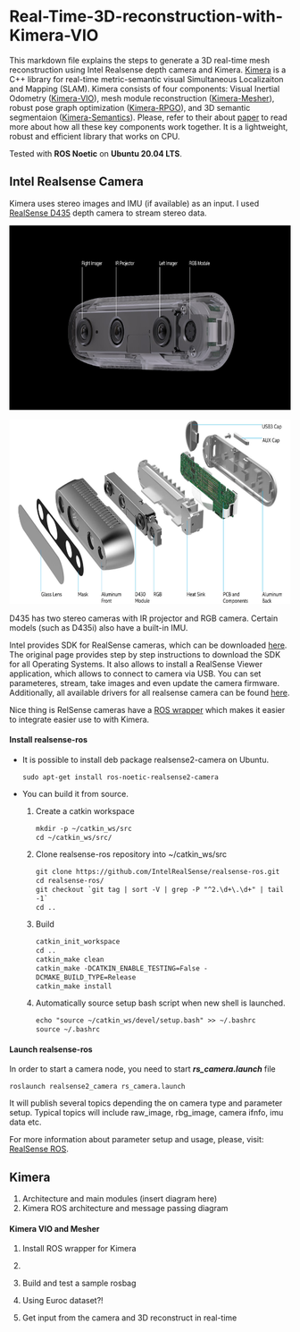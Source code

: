 # Real-Time-3D-reconstruction-with-Kimera-VIO

This markdown file explains the steps to generate a 3D real-time mesh reconstruction using Intel Realsense depth camera and Kimera. [Kimera](https://github.com/MIT-SPARK/Kimera) is a C++ library for real-time metric-semantic visual Simultaneous Localizaiton and Mapping (SLAM). Kimera consists of four components: Visual Inertial Odometry ([Kimera-VIO](https://github.com/MIT-SPARK/Kimera-VIO)), mesh module reconstruction ([Kimera-Mesher](https://github.com/MIT-SPARK/Kimera-VIO)), robust pose graph optimization ([Kimera-RPGO](https://github.com/MIT-SPARK/Kimera-RPGO)), and 3D semantic segmentaion ([Kimera-Semantics](https://github.com/MIT-SPARK/Kimera-Semantics)). Please, refer to their about [paper](https://arxiv.org/pdf/1910.02490.pdf) to read more about how all these key components work together. It is a lightweight, robust and efficient library that works on CPU. 


Tested with **ROS Noetic** on **Ubuntu 20.04 LTS**. 


## Intel Realsense Camera

Kimera uses stereo images and IMU (if available) as an input. I used [RealSense D435](https://www.intelrealsense.com/depth-camera-d435/) depth camera to stream stereo data.  

<img src="https://raw.githubusercontent.com/ibrahimovnijat/Real-Time-3D-reconstruction-with-Kimera-VIO/test/imgs/d435_camera_modules.jpg?token=GHSAT0AAAAAABXTCNKAAACVN62QWSMZF3W6YYADHTQ"
     alt="Camera Modules" width="640" height="330" class="center"/>


<img src="https://raw.githubusercontent.com/ibrahimovnijat/Real-Time-3D-reconstruction-with-Kimera-VIO/test/imgs/depth-camera-d435_details.jpg?token=GHSAT0AAAAAABXTCNKBK223CQSQ4BKK66VSYYADMYQ"
     alt="Camera Modules" width="640" height="330" class="center"/>

D435 has two stereo cameras with IR projector and RGB camera. Certain models (such as D435i) also have a built-in IMU. 

Intel provides SDK for RealSense cameras, which can be downloaded [here](https://dev.intelrealsense.com/docs/compiling-librealsense-for-linux-ubuntu-guide?_ga=2.206885459.1336921430.1660882175-773886595.1660882175). The original page provides step by step instructions to download the SDK for all Operating Systems. It also allows to install a RealSense Viewer application, which allows to connect to camera via USB. You can set parameteres, stream, take images and even update the camera firmware. Additionally, all available drivers for all realsense camera can be found [here](https://dev.intelrealsense.com/docs/firmware-updates).

Nice thing is RelSense cameras have a [ROS wrapper](https://github.com/IntelRealSense/realsense-ros) which makes it easier to integrate easier use to with Kimera. 

#### Install realsense-ros

* It is possible to install deb package realsense2-camera on Ubuntu.
        
    ```
    sudo apt-get install ros-noetic-realsense2-camera
    ```

* You can build it from source.

    1. Create a catkin workspace 
    
        ```
        mkdir -p ~/catkin_ws/src
        cd ~/catkin_ws/src/
        ```
    
    2. Clone realsense-ros repository into ~/catkin_ws/src
        
        ```
        git clone https://github.com/IntelRealSense/realsense-ros.git
        cd realsense-ros/
        git checkout `git tag | sort -V | grep -P "^2.\d+\.\d+" | tail -1`
        cd ..

        ```

    3. Build 

        ```
        catkin_init_workspace
        cd ..
        catkin_make clean
        catkin_make -DCATKIN_ENABLE_TESTING=False -DCMAKE_BUILD_TYPE=Release
        catkin_make install
        ```
    4. Automatically source setup bash script when new shell is launched. 
        ```
        echo "source ~/catkin_ws/devel/setup.bash" >> ~/.bashrc
        source ~/.bashrc
        ```

#### Launch realsense-ros

In order to start a camera node, you need to start ***rs_camera.launch*** file
 
```
roslaunch realsense2_camera rs_camera.launch
```

It will publish several topics depending the on camera type and parameter setup. Typical topics will include raw_image, rbg_image, camera ifnfo, imu data etc. 

For more information about parameter setup and usage, please, visit: [RealSense ROS](https://github.com/IntelRealSense/realsense-ros).


## Kimera


1. Architecture and main modules (insert diagram here)
2. Kimera ROS architecture and message passing diagram 


#### Kimera VIO and Mesher

1. Install ROS wrapper for Kimera 
2. 
2. Build and test a sample rosbag
3.  Using Euroc dataset?!

3. Get input from the camera and 3D reconstruct in real-time 
